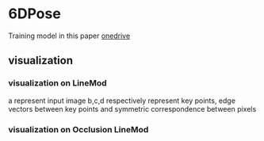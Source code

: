 # 6DPose

Training model in this paper  [onedrive](https://1drv.ms/u/s!AsGTIFMUZhECghnJXeT270sD6YPK?e=dFy3AZ)  

## visualization
### visualization on LineMod  
a represent input image b,c,d respectively represent key points, edge vectors between key points and symmetric correspondence between pixels  
### visualization on Occlusion LineMod  
